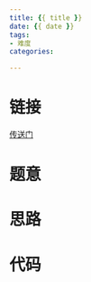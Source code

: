 ```yaml
---
title: {{ title }}
date: {{ date }}
tags:
- 难度
categories:

---
```

# 链接
[传送门]()

# 题意


# 思路


# 代码
```cpp

```